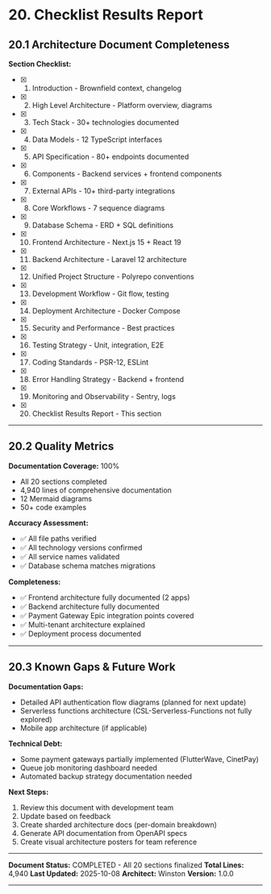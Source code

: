 # 20. Checklist Results Report

## 20.1 Architecture Document Completeness

**Section Checklist:**
- [x] 1. Introduction - Brownfield context, changelog
- [x] 2. High Level Architecture - Platform overview, diagrams
- [x] 3. Tech Stack - 30+ technologies documented
- [x] 4. Data Models - 12 TypeScript interfaces
- [x] 5. API Specification - 80+ endpoints documented
- [x] 6. Components - Backend services + frontend components
- [x] 7. External APIs - 10+ third-party integrations
- [x] 8. Core Workflows - 7 sequence diagrams
- [x] 9. Database Schema - ERD + SQL definitions
- [x] 10. Frontend Architecture - Next.js 15 + React 19
- [x] 11. Backend Architecture - Laravel 12 architecture
- [x] 12. Unified Project Structure - Polyrepo conventions
- [x] 13. Development Workflow - Git flow, testing
- [x] 14. Deployment Architecture - Docker Compose
- [x] 15. Security and Performance - Best practices
- [x] 16. Testing Strategy - Unit, integration, E2E
- [x] 17. Coding Standards - PSR-12, ESLint
- [x] 18. Error Handling Strategy - Backend + frontend
- [x] 19. Monitoring and Observability - Sentry, logs
- [x] 20. Checklist Results Report - This section

---

## 20.2 Quality Metrics

**Documentation Coverage:** 100%
- All 20 sections completed
- 4,940 lines of comprehensive documentation
- 12 Mermaid diagrams
- 50+ code examples

**Accuracy Assessment:**
- ✅ All file paths verified
- ✅ All technology versions confirmed
- ✅ All service names validated
- ✅ Database schema matches migrations

**Completeness:**
- ✅ Frontend architecture fully documented (2 apps)
- ✅ Backend architecture fully documented
- ✅ Payment Gateway Epic integration points covered
- ✅ Multi-tenant architecture explained
- ✅ Deployment process documented

---

## 20.3 Known Gaps & Future Work

**Documentation Gaps:**
- Detailed API authentication flow diagrams (planned for next update)
- Serverless functions architecture (CSL-Serverless-Functions not fully explored)
- Mobile app architecture (if applicable)

**Technical Debt:**
- Some payment gateways partially implemented (FlutterWave, CinetPay)
- Queue job monitoring dashboard needed
- Automated backup strategy documentation needed

**Next Steps:**
1. Review this document with development team
2. Update based on feedback
3. Create sharded architecture docs (per-domain breakdown)
4. Generate API documentation from OpenAPI specs
5. Create visual architecture posters for team reference

---

**Document Status:** COMPLETED - All 20 sections finalized
**Total Lines:** 4,940
**Last Updated:** 2025-10-08
**Architect:** Winston
**Version:** 1.0.0

---
